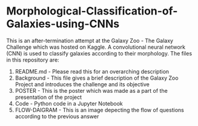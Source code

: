 # Morphological-Classification-of-Galaxies-using-CNNs
This is an after-termination attempt at the Galaxy Zoo - The Galaxy Challenge which was hosted on Kaggle. A convolutional neural network (CNN) is used to classify galaxies according to their morphology. 
The files in this repository are:
1. README.md - Please read this for an overarching description
2. Background - This file gives a brief description of the Galaxy Zoo Project and introduces the challenge and its objective
3. POSTER - This is the poster which was made as a part of the presentation of the project
4. Code - Python code in a Jupyter Notebook
5. FLOW-DAIGRAM - This is an image depecting the flow of questions according to the previous answer

